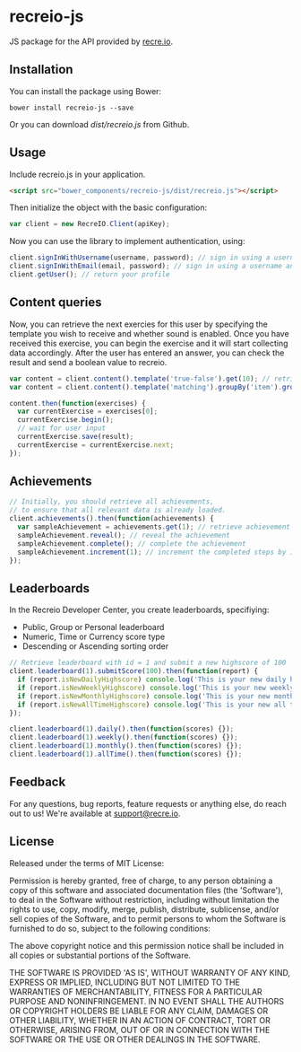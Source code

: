 recreio-js
==============

JS package for the API provided by [recre.io](https://recre.io).

Installation
------

You can install the package using Bower:

```shell
bower install recreio-js --save
```

Or you can download *dist/recreio.js* from Github.

Usage
------
Include recreio.js in your application.

```html
<script src="bower_components/recreio-js/dist/recreio.js"></script>
```

Then initialize the object with the basic configuration:

```js
var client = new RecreIO.Client(apiKey);
```

Now you can use the library to implement authentication, using:

```js
client.signInWithUsername(username, password); // sign in using a username and password combination
client.signInWithEmail(email, password); // sign in using a username and password combination
client.getUser(); // return your profile
```

Content queries
----------

Now, you can retrieve the next exercies for this user by specifying the template you wish to receive and whether sound is enabled. Once you have received this exercise, you can begin the exercise and it will start collecting data accordingly. After the user has entered an answer, you can check the result and send a boolean value to recreio.

```js
var content = client.content().template('true-false').get(10); // retrieve 10 true-false exercises
var content = client.content().template('matching').groupBy('item').groupSize(5).get(3); // retrieve 3 groups of 5 matching exercises

content.then(function(exercises) {
  var currentExercise = exercises[0];
  currentExercise.begin();
  // wait for user input
  currentExercise.save(result);
  currentExercise = currentExercise.next;
});
```

Achievements
--------

```js
// Initially, you should retrieve all achievements,
// to ensure that all relevant data is already loaded.
client.achievements().then(function(achievements) {
  var sampleAchievement = achievements.get(1); // retrieve achievement by id = 1
  sampleAchievement.reveal(); // reveal the achievement
  sampleAchievement.complete(); // complete the achievement
  sampleAchievement.increment(1); // increment the completed steps by 1
});
```

Leaderboards
--------

In the Recreio Developer Center, you create leaderboards, specifiying:
- Public, Group or Personal leaderboard
- Numeric, Time or Currency score type
- Descending or Ascending sorting order

```js
// Retrieve leaderboard with id = 1 and submit a new highscore of 100
client.leaderboard(1).submitScore(100).then(function(report) {
  if (report.isNewDailyHighscore) console.log('This is your new daily high score!');
  if (report.isNewWeeklyHighscore) console.log('This is your new weekly high score!');
  if (report.isNewMonthlyHighscore) console.log('This is your new monthly high score!');
  if (report.isNewAllTimeHighscore) console.log('This is your new all time high score!');
});

client.leaderboard(1).daily().then(function(scores) {});
client.leaderboard(1).weekly().then(function(scores) {});
client.leaderboard(1).monthly().then(function(scores) {});
client.leaderboard(1).allTime().then(function(scores) {});
```

Feedback
------

For any questions, bug reports, feature requests or anything else, do reach out to us! We're available at [support@recre.io](mailto:support@recre.io).

License
------

Released under the terms of MIT License:

Permission is hereby granted, free of charge, to any person obtaining
a copy of this software and associated documentation files (the
'Software'), to deal in the Software without restriction, including
without limitation the rights to use, copy, modify, merge, publish,
distribute, sublicense, and/or sell copies of the Software, and to
permit persons to whom the Software is furnished to do so, subject to
the following conditions:

The above copyright notice and this permission notice shall be
included in all copies or substantial portions of the Software.

THE SOFTWARE IS PROVIDED 'AS IS', WITHOUT WARRANTY OF ANY KIND,
EXPRESS OR IMPLIED, INCLUDING BUT NOT LIMITED TO THE WARRANTIES OF
MERCHANTABILITY, FITNESS FOR A PARTICULAR PURPOSE AND NONINFRINGEMENT.
IN NO EVENT SHALL THE AUTHORS OR COPYRIGHT HOLDERS BE LIABLE FOR ANY
CLAIM, DAMAGES OR OTHER LIABILITY, WHETHER IN AN ACTION OF CONTRACT,
TORT OR OTHERWISE, ARISING FROM, OUT OF OR IN CONNECTION WITH THE
SOFTWARE OR THE USE OR OTHER DEALINGS IN THE SOFTWARE.
